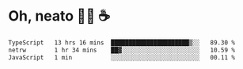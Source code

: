 # Oh, neato 🧑‍💻 ☕

<!--START_SECTION:waka-->

```txt
TypeScript   13 hrs 16 mins  ██████████████████████▒░░   89.30 %
netrw        1 hr 34 mins    ██▓░░░░░░░░░░░░░░░░░░░░░░   10.59 %
JavaScript   1 min           ░░░░░░░░░░░░░░░░░░░░░░░░░   00.11 %
```

<!--END_SECTION:waka-->
